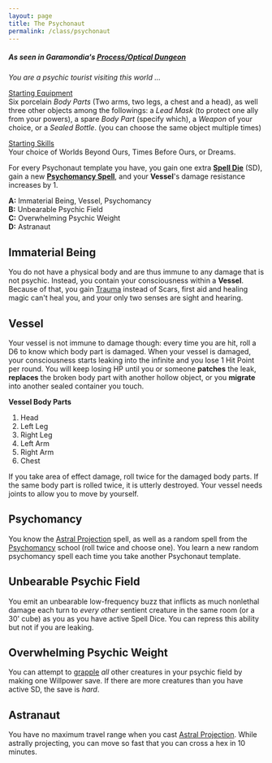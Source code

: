 ```yaml
---
layout: page
title: The Psychonaut
permalink: /class/psychonaut
---
```


##### As seen in Garamondia's [Process/Optical Dungeon](https://garamondia.blogspot.com/2025/03/the-optical-dungeonthe-process-dungeon.html)

_You are a psychic tourist visiting this world ..._

<ins>Starting Equipment</ins><br>
Six porcelain _Body Parts_ (Two arms, two legs, a chest and a head), as well three other objects among the followings: a _Lead Mask_ (to protect one ally from your powers), a spare _Body Part_ (specify which), a _Weapon_ of your choice, or a _Sealed Bottle_. (you can choose the same object multiple times)

<ins>Starting Skills</ins><br>
Your choice of Worlds Beyond Ours, Times Before Ours, or Dreams.

For every Psychonaut template you have, you gain one extra **[Spell Die](/spells)** (SD), gain a new **[Psychomancy Spell](/spells/#psychomancy)**, and your **Vessel**'s damage resistance increases by 1.

**A:** Immaterial Being, Vessel, Psychomancy <br>
**B:** Unbearable Psychic Field <br>
**C:** Overwhelming Psychic Weight <br>
**D:** Astranaut<br>

## Immaterial Being
You do not have a physical body and are thus immune to any damage that is not psychic. Instead, you contain your consciousness within a **Vessel**. Because of that, you gain [Trauma](/2020/11/09/base-rules/) instead of Scars, first aid and healing magic can't heal you, and your only two senses are sight and hearing. 

## Vessel
Your vessel is not immune to damage though: every time you are hit, roll a D6 to know which body part is damaged. When your vessel is damaged, your consciousness starts leaking into the infinite and you lose 1 Hit Point per round. You will keep losing HP until you or someone **patches** the leak, **replaces** the broken body part with another hollow object, or you **migrate** into another sealed container you touch. 

**Vessel Body Parts**
1. Head
2. Left Leg
3. Right Leg
4. Left Arm
5. Right Arm
6. Chest

If you take area of effect damage, roll twice for the damaged body parts. If the same body part is rolled twice, it is utterly destroyed. Your vessel needs joints to allow you to move by yourself.

## Psychomancy
You know the [Astral Projection](/2020/11/13/astral-projection/) spell, as well as a random spell from the [Psychomancy](/spells/#psychomancy) school (roll twice and choose one). You learn a new random psychomancy spell each time you take another Psychonaut template.

## Unbearable Psychic Field
You emit an unbearable low-frequency buzz that inflicts as much nonlethal damage each turn to _every other_ sentient creature in the same room (or a 30' cube) as you as you have active Spell Dice. You can repress this ability but not if you are leaking.

## Overwhelming Psychic Weight
You can attempt to [grapple](/2020/11/09/base-rules/) *all* other creatures in your psychic field by making one Willpower save. If there are more creatures than you have active SD, the save is _hard_.

## Astranaut
You have no maximum travel range when you cast [Astral Projection](/2020/11/13/astral-projection/). While astrally projecting, you can move so fast that you can cross a hex in 10 minutes. 
